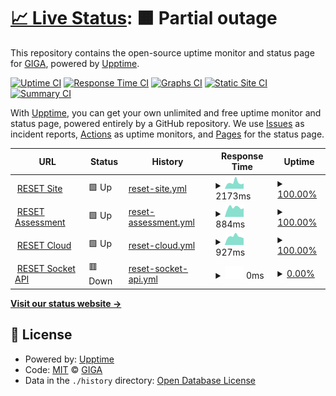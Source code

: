 # [📈 Live Status](https://rdd-giga.github.io/reset-status-page): <!--live status--> **🟧 Partial outage**

This repository contains the open-source uptime monitor and status page for [GIGA](http://giga.build/), powered by [Upptime](https://github.com/upptime/upptime).

[![Uptime CI](https://github.com/rdd-giga/reset-status-page/workflows/Uptime%20CI/badge.svg)](https://github.com/rdd-giga/reset-status-page/actions?query=workflow%3A%22Uptime+CI%22)
[![Response Time CI](https://github.com/rdd-giga/reset-status-page/workflows/Response%20Time%20CI/badge.svg)](https://github.com/rdd-giga/reset-status-page/actions?query=workflow%3A%22Response+Time+CI%22)
[![Graphs CI](https://github.com/rdd-giga/reset-status-page/workflows/Graphs%20CI/badge.svg)](https://github.com/rdd-giga/reset-status-page/actions?query=workflow%3A%22Graphs+CI%22)
[![Static Site CI](https://github.com/rdd-giga/reset-status-page/workflows/Static%20Site%20CI/badge.svg)](https://github.com/rdd-giga/reset-status-page/actions?query=workflow%3A%22Static+Site+CI%22)
[![Summary CI](https://github.com/rdd-giga/reset-status-page/workflows/Summary%20CI/badge.svg)](https://github.com/rdd-giga/reset-status-page/actions?query=workflow%3A%22Summary+CI%22)

With [Upptime](https://upptime.js.org), you can get your own unlimited and free uptime monitor and status page, powered entirely by a GitHub repository. We use [Issues](https://github.com/rdd-giga/reset-status-page/issues) as incident reports, [Actions](https://github.com/rdd-giga/reset-status-page/actions) as uptime monitors, and [Pages](https://rdd-giga.github.io/reset-status-page) for the status page.

<!--start: status pages-->
<!-- This summary is generated by Upptime (https://github.com/upptime/upptime) -->
<!-- Do not edit this manually, your changes will be overwritten -->
<!-- prettier-ignore -->
| URL | Status | History | Response Time | Uptime |
| --- | ------ | ------- | ------------- | ------ |
| <img alt="" src="https://icons.duckduckgo.com/ip3/reset.build.ico" height="13"> [RESET Site](https://reset.build) | 🟩 Up | [reset-site.yml](https://github.com/rdd-giga/reset-status-page/commits/HEAD/history/reset-site.yml) | <details><summary><img alt="Response time graph" src="./graphs/reset-site/response-time-week.png" height="20"> 2173ms</summary><br><a href="https://status.reset.build/history/reset-site"><img alt="Response time 1617" src="https://img.shields.io/endpoint?url=https%3A%2F%2Fraw.githubusercontent.com%2Frdd-giga%2Freset-status-page%2FHEAD%2Fapi%2Freset-site%2Fresponse-time.json"></a><br><a href="https://status.reset.build/history/reset-site"><img alt="24-hour response time 1844" src="https://img.shields.io/endpoint?url=https%3A%2F%2Fraw.githubusercontent.com%2Frdd-giga%2Freset-status-page%2FHEAD%2Fapi%2Freset-site%2Fresponse-time-day.json"></a><br><a href="https://status.reset.build/history/reset-site"><img alt="7-day response time 2173" src="https://img.shields.io/endpoint?url=https%3A%2F%2Fraw.githubusercontent.com%2Frdd-giga%2Freset-status-page%2FHEAD%2Fapi%2Freset-site%2Fresponse-time-week.json"></a><br><a href="https://status.reset.build/history/reset-site"><img alt="30-day response time 1911" src="https://img.shields.io/endpoint?url=https%3A%2F%2Fraw.githubusercontent.com%2Frdd-giga%2Freset-status-page%2FHEAD%2Fapi%2Freset-site%2Fresponse-time-month.json"></a><br><a href="https://status.reset.build/history/reset-site"><img alt="1-year response time 1937" src="https://img.shields.io/endpoint?url=https%3A%2F%2Fraw.githubusercontent.com%2Frdd-giga%2Freset-status-page%2FHEAD%2Fapi%2Freset-site%2Fresponse-time-year.json"></a></details> | <details><summary><a href="https://status.reset.build/history/reset-site">100.00%</a></summary><a href="https://status.reset.build/history/reset-site"><img alt="All-time uptime 99.99%" src="https://img.shields.io/endpoint?url=https%3A%2F%2Fraw.githubusercontent.com%2Frdd-giga%2Freset-status-page%2FHEAD%2Fapi%2Freset-site%2Fuptime.json"></a><br><a href="https://status.reset.build/history/reset-site"><img alt="24-hour uptime 100.00%" src="https://img.shields.io/endpoint?url=https%3A%2F%2Fraw.githubusercontent.com%2Frdd-giga%2Freset-status-page%2FHEAD%2Fapi%2Freset-site%2Fuptime-day.json"></a><br><a href="https://status.reset.build/history/reset-site"><img alt="7-day uptime 100.00%" src="https://img.shields.io/endpoint?url=https%3A%2F%2Fraw.githubusercontent.com%2Frdd-giga%2Freset-status-page%2FHEAD%2Fapi%2Freset-site%2Fuptime-week.json"></a><br><a href="https://status.reset.build/history/reset-site"><img alt="30-day uptime 100.00%" src="https://img.shields.io/endpoint?url=https%3A%2F%2Fraw.githubusercontent.com%2Frdd-giga%2Freset-status-page%2FHEAD%2Fapi%2Freset-site%2Fuptime-month.json"></a><br><a href="https://status.reset.build/history/reset-site"><img alt="1-year uptime 99.98%" src="https://img.shields.io/endpoint?url=https%3A%2F%2Fraw.githubusercontent.com%2Frdd-giga%2Freset-status-page%2FHEAD%2Fapi%2Freset-site%2Fuptime-year.json"></a></details>
| <img alt="" src="https://icons.duckduckgo.com/ip3/assessment.reset.build.ico" height="13"> [RESET Assessment](https://assessment.reset.build) | 🟩 Up | [reset-assessment.yml](https://github.com/rdd-giga/reset-status-page/commits/HEAD/history/reset-assessment.yml) | <details><summary><img alt="Response time graph" src="./graphs/reset-assessment/response-time-week.png" height="20"> 884ms</summary><br><a href="https://status.reset.build/history/reset-assessment"><img alt="Response time 961" src="https://img.shields.io/endpoint?url=https%3A%2F%2Fraw.githubusercontent.com%2Frdd-giga%2Freset-status-page%2FHEAD%2Fapi%2Freset-assessment%2Fresponse-time.json"></a><br><a href="https://status.reset.build/history/reset-assessment"><img alt="24-hour response time 814" src="https://img.shields.io/endpoint?url=https%3A%2F%2Fraw.githubusercontent.com%2Frdd-giga%2Freset-status-page%2FHEAD%2Fapi%2Freset-assessment%2Fresponse-time-day.json"></a><br><a href="https://status.reset.build/history/reset-assessment"><img alt="7-day response time 884" src="https://img.shields.io/endpoint?url=https%3A%2F%2Fraw.githubusercontent.com%2Frdd-giga%2Freset-status-page%2FHEAD%2Fapi%2Freset-assessment%2Fresponse-time-week.json"></a><br><a href="https://status.reset.build/history/reset-assessment"><img alt="30-day response time 1057" src="https://img.shields.io/endpoint?url=https%3A%2F%2Fraw.githubusercontent.com%2Frdd-giga%2Freset-status-page%2FHEAD%2Fapi%2Freset-assessment%2Fresponse-time-month.json"></a><br><a href="https://status.reset.build/history/reset-assessment"><img alt="1-year response time 968" src="https://img.shields.io/endpoint?url=https%3A%2F%2Fraw.githubusercontent.com%2Frdd-giga%2Freset-status-page%2FHEAD%2Fapi%2Freset-assessment%2Fresponse-time-year.json"></a></details> | <details><summary><a href="https://status.reset.build/history/reset-assessment">100.00%</a></summary><a href="https://status.reset.build/history/reset-assessment"><img alt="All-time uptime 99.97%" src="https://img.shields.io/endpoint?url=https%3A%2F%2Fraw.githubusercontent.com%2Frdd-giga%2Freset-status-page%2FHEAD%2Fapi%2Freset-assessment%2Fuptime.json"></a><br><a href="https://status.reset.build/history/reset-assessment"><img alt="24-hour uptime 100.00%" src="https://img.shields.io/endpoint?url=https%3A%2F%2Fraw.githubusercontent.com%2Frdd-giga%2Freset-status-page%2FHEAD%2Fapi%2Freset-assessment%2Fuptime-day.json"></a><br><a href="https://status.reset.build/history/reset-assessment"><img alt="7-day uptime 100.00%" src="https://img.shields.io/endpoint?url=https%3A%2F%2Fraw.githubusercontent.com%2Frdd-giga%2Freset-status-page%2FHEAD%2Fapi%2Freset-assessment%2Fuptime-week.json"></a><br><a href="https://status.reset.build/history/reset-assessment"><img alt="30-day uptime 100.00%" src="https://img.shields.io/endpoint?url=https%3A%2F%2Fraw.githubusercontent.com%2Frdd-giga%2Freset-status-page%2FHEAD%2Fapi%2Freset-assessment%2Fuptime-month.json"></a><br><a href="https://status.reset.build/history/reset-assessment"><img alt="1-year uptime 100.00%" src="https://img.shields.io/endpoint?url=https%3A%2F%2Fraw.githubusercontent.com%2Frdd-giga%2Freset-status-page%2FHEAD%2Fapi%2Freset-assessment%2Fuptime-year.json"></a></details>
| <img alt="" src="https://icons.duckduckgo.com/ip3/cloud.reset.build.ico" height="13"> [RESET Cloud](https://cloud.reset.build) | 🟩 Up | [reset-cloud.yml](https://github.com/rdd-giga/reset-status-page/commits/HEAD/history/reset-cloud.yml) | <details><summary><img alt="Response time graph" src="./graphs/reset-cloud/response-time-week.png" height="20"> 927ms</summary><br><a href="https://status.reset.build/history/reset-cloud"><img alt="Response time 946" src="https://img.shields.io/endpoint?url=https%3A%2F%2Fraw.githubusercontent.com%2Frdd-giga%2Freset-status-page%2FHEAD%2Fapi%2Freset-cloud%2Fresponse-time.json"></a><br><a href="https://status.reset.build/history/reset-cloud"><img alt="24-hour response time 747" src="https://img.shields.io/endpoint?url=https%3A%2F%2Fraw.githubusercontent.com%2Frdd-giga%2Freset-status-page%2FHEAD%2Fapi%2Freset-cloud%2Fresponse-time-day.json"></a><br><a href="https://status.reset.build/history/reset-cloud"><img alt="7-day response time 927" src="https://img.shields.io/endpoint?url=https%3A%2F%2Fraw.githubusercontent.com%2Frdd-giga%2Freset-status-page%2FHEAD%2Fapi%2Freset-cloud%2Fresponse-time-week.json"></a><br><a href="https://status.reset.build/history/reset-cloud"><img alt="30-day response time 955" src="https://img.shields.io/endpoint?url=https%3A%2F%2Fraw.githubusercontent.com%2Frdd-giga%2Freset-status-page%2FHEAD%2Fapi%2Freset-cloud%2Fresponse-time-month.json"></a><br><a href="https://status.reset.build/history/reset-cloud"><img alt="1-year response time 966" src="https://img.shields.io/endpoint?url=https%3A%2F%2Fraw.githubusercontent.com%2Frdd-giga%2Freset-status-page%2FHEAD%2Fapi%2Freset-cloud%2Fresponse-time-year.json"></a></details> | <details><summary><a href="https://status.reset.build/history/reset-cloud">100.00%</a></summary><a href="https://status.reset.build/history/reset-cloud"><img alt="All-time uptime 99.97%" src="https://img.shields.io/endpoint?url=https%3A%2F%2Fraw.githubusercontent.com%2Frdd-giga%2Freset-status-page%2FHEAD%2Fapi%2Freset-cloud%2Fuptime.json"></a><br><a href="https://status.reset.build/history/reset-cloud"><img alt="24-hour uptime 100.00%" src="https://img.shields.io/endpoint?url=https%3A%2F%2Fraw.githubusercontent.com%2Frdd-giga%2Freset-status-page%2FHEAD%2Fapi%2Freset-cloud%2Fuptime-day.json"></a><br><a href="https://status.reset.build/history/reset-cloud"><img alt="7-day uptime 100.00%" src="https://img.shields.io/endpoint?url=https%3A%2F%2Fraw.githubusercontent.com%2Frdd-giga%2Freset-status-page%2FHEAD%2Fapi%2Freset-cloud%2Fuptime-week.json"></a><br><a href="https://status.reset.build/history/reset-cloud"><img alt="30-day uptime 100.00%" src="https://img.shields.io/endpoint?url=https%3A%2F%2Fraw.githubusercontent.com%2Frdd-giga%2Freset-status-page%2FHEAD%2Fapi%2Freset-cloud%2Fuptime-month.json"></a><br><a href="https://status.reset.build/history/reset-cloud"><img alt="1-year uptime 100.00%" src="https://img.shields.io/endpoint?url=https%3A%2F%2Fraw.githubusercontent.com%2Frdd-giga%2Freset-status-page%2FHEAD%2Fapi%2Freset-cloud%2Fuptime-year.json"></a></details>
| <img alt="" src="https://icons.duckduckgo.com/ip3/reset.build.ico" height="13"> [RESET Socket API](https://reset.build) | 🟥 Down | [reset-socket-api.yml](https://github.com/rdd-giga/reset-status-page/commits/HEAD/history/reset-socket-api.yml) | <details><summary><img alt="Response time graph" src="./graphs/reset-socket-api/response-time-week.png" height="20"> 0ms</summary><br><a href="https://status.reset.build/history/reset-socket-api"><img alt="Response time 0" src="https://img.shields.io/endpoint?url=https%3A%2F%2Fraw.githubusercontent.com%2Frdd-giga%2Freset-status-page%2FHEAD%2Fapi%2Freset-socket-api%2Fresponse-time.json"></a><br><a href="https://status.reset.build/history/reset-socket-api"><img alt="24-hour response time 0" src="https://img.shields.io/endpoint?url=https%3A%2F%2Fraw.githubusercontent.com%2Frdd-giga%2Freset-status-page%2FHEAD%2Fapi%2Freset-socket-api%2Fresponse-time-day.json"></a><br><a href="https://status.reset.build/history/reset-socket-api"><img alt="7-day response time 0" src="https://img.shields.io/endpoint?url=https%3A%2F%2Fraw.githubusercontent.com%2Frdd-giga%2Freset-status-page%2FHEAD%2Fapi%2Freset-socket-api%2Fresponse-time-week.json"></a><br><a href="https://status.reset.build/history/reset-socket-api"><img alt="30-day response time 0" src="https://img.shields.io/endpoint?url=https%3A%2F%2Fraw.githubusercontent.com%2Frdd-giga%2Freset-status-page%2FHEAD%2Fapi%2Freset-socket-api%2Fresponse-time-month.json"></a><br><a href="https://status.reset.build/history/reset-socket-api"><img alt="1-year response time 0" src="https://img.shields.io/endpoint?url=https%3A%2F%2Fraw.githubusercontent.com%2Frdd-giga%2Freset-status-page%2FHEAD%2Fapi%2Freset-socket-api%2Fresponse-time-year.json"></a></details> | <details><summary><a href="https://status.reset.build/history/reset-socket-api">0.00%</a></summary><a href="https://status.reset.build/history/reset-socket-api"><img alt="All-time uptime 19.69%" src="https://img.shields.io/endpoint?url=https%3A%2F%2Fraw.githubusercontent.com%2Frdd-giga%2Freset-status-page%2FHEAD%2Fapi%2Freset-socket-api%2Fuptime.json"></a><br><a href="https://status.reset.build/history/reset-socket-api"><img alt="24-hour uptime 0.00%" src="https://img.shields.io/endpoint?url=https%3A%2F%2Fraw.githubusercontent.com%2Frdd-giga%2Freset-status-page%2FHEAD%2Fapi%2Freset-socket-api%2Fuptime-day.json"></a><br><a href="https://status.reset.build/history/reset-socket-api"><img alt="7-day uptime 0.00%" src="https://img.shields.io/endpoint?url=https%3A%2F%2Fraw.githubusercontent.com%2Frdd-giga%2Freset-status-page%2FHEAD%2Fapi%2Freset-socket-api%2Fuptime-week.json"></a><br><a href="https://status.reset.build/history/reset-socket-api"><img alt="30-day uptime 1.38%" src="https://img.shields.io/endpoint?url=https%3A%2F%2Fraw.githubusercontent.com%2Frdd-giga%2Freset-status-page%2FHEAD%2Fapi%2Freset-socket-api%2Fuptime-month.json"></a><br><a href="https://status.reset.build/history/reset-socket-api"><img alt="1-year uptime 0.00%" src="https://img.shields.io/endpoint?url=https%3A%2F%2Fraw.githubusercontent.com%2Frdd-giga%2Freset-status-page%2FHEAD%2Fapi%2Freset-socket-api%2Fuptime-year.json"></a></details>

<!--end: status pages-->

[**Visit our status website →**](https://rdd-giga.github.io/reset-status-page)

## 📄 License

- Powered by: [Upptime](https://github.com/upptime/upptime)
- Code: [MIT](./LICENSE) © [GIGA](http://giga.build/)
- Data in the `./history` directory: [Open Database License](https://opendatacommons.org/licenses/odbl/1-0/)
